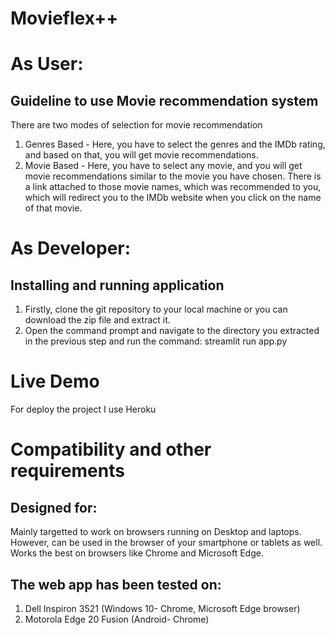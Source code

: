 # Movieflex++
# As User:
## Guideline to use Movie recommendation system 

There are two modes of selection for movie recommendation
1. Genres Based - Here, you have to select the genres and the IMDb rating, and based on that, you will get movie recommendations.
2. Movie Based - Here, you have to select any movie, and you will get movie recommendations similar to the movie you have chosen.
There is a link attached to those movie names, which was recommended to you, which will redirect you to the IMDb website when you click on the name of that movie.

# As Developer:

## Installing and running application

1. Firstly, clone the git repository to your local machine or you can download the zip file and extract it.
2. Open the command prompt and navigate to the directory you extracted in the previous step and run the command:
streamlit run app.py

# Live Demo

For deploy the project I use Heroku

# Compatibility and other requirements

## Designed for:

Mainly targetted to work on browsers running on Desktop and laptops. However, can be used in the browser of your smartphone or tablets as well.
Works the best on browsers like Chrome and Microsoft Edge.

## The web app has been tested on:

1. Dell Inspiron 3521 (Windows 10- Chrome, Microsoft Edge browser)
2. Motorola Edge 20 Fusion (Android- Chrome)



